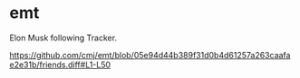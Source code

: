 # emt
Elon Musk following Tracker.

https://github.com/cmj/emt/blob/05e94d44b389f31d0b4d61257a263caafae2e31b/friends.diff#L1-L50
